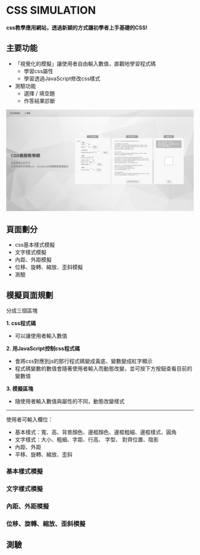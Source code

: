 # CSS SIMULATION
**css教學應用網站，透過新穎的方式讓初學者上手基礎的CSS!**

## 主要功能
* 「視覺化的模擬」讓使用者自由輸入數值，直觀地學習程式碼
    * 學習css屬性
    * 學習透過JavaScript修改css樣式
* 測驗功能
    * 選擇 / 填空題
    * 作答結果診斷

![image](https://github.com/grace02468/css-simulation/blob/c57428a7f4384c25cb3c4cecd458ea6ee0c58d80/img/homepage.png)

## 頁面劃分
*  css基本樣式模擬
*  文字樣式模擬
*  內距、外距模擬
*  位移、旋轉、縮放、歪斜模擬
*  測驗

## 模擬頁面規劃
分成三個區塊

**1. css程式碼**
* 可以讓使用者輸入數值

**2. 用JavaScript控制css程式碼**
* 會將css對應到js的那行程式碼變成黃底、變數變成紅字顯示
* 程式碼變數的數值會隨著使用者輸入而動態改變，並可按下方按鈕查看目前的變數值

**3. 模擬區塊**
* 隨使用者輸入數值與屬性的不同，動態改變樣式

---

使用者可輸入欄位：
* 基本樣式：寬、高、背景顏色、邊框顏色、邊框粗細、邊框樣式、圓角
* 文字樣式：大小、粗細、字距、行高、 字型、 對齊位置、陰影
* 內距、外距
* 平移、旋轉、縮放、歪斜

### 基本樣式模擬

### 文字樣式模擬


### 內距、外距模擬


### 位移、旋轉、縮放、歪斜模擬


## 測驗
